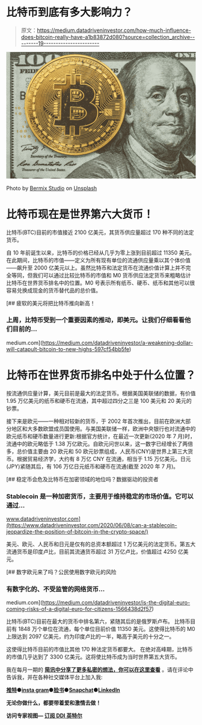 # 比特币到底有多大影响力？

> 原文：<https://medium.datadriveninvestor.com/how-much-influence-does-bitcoin-really-have-a1b83872d080?source=collection_archive---------19----------------------->

![](img/6f0e42a4ea580a4446ebba8b423c1829.png)

Photo by [Bermix Studio](https://unsplash.com/@bermixstudio?utm_source=medium&utm_medium=referral) on [Unsplash](https://unsplash.com?utm_source=medium&utm_medium=referral)

# 比特币现在是世界第六大货币！

比特币(BTC)目前的市值接近 2100 亿美元，其货币供应量超过 170 种不同的法定货币。

自 10 年前诞生以来，比特币的价格已经从几乎为零上涨到目前超过 11350 美元。在此期间，比特币的市值——定义为所有现有单位的流通供应量乘以其个体价值——飙升至 2000 亿美元以上。虽然比特币和法定货币在流通价值计算上并不完全等同，但我们可以通过比较比特币的市值和 M0 货币供应法定货币来粗略估计比特币在世界货币排名中的位置。M0 号表示所有纸币、硬币、纸币和其他可以很容易兑换成现金的货币替代品的总价值。

[](https://medium.com/datadriveninvestor/a-weakening-dollar-will-catapult-bitcoin-to-new-highs-597cf54bb5fe) [## 疲软的美元将把比特币推向新高！

### 上周，比特币受到一个重要因素的推动，即美元。让我们仔细看看他们目前的…

medium.com](https://medium.com/datadriveninvestor/a-weakening-dollar-will-catapult-bitcoin-to-new-highs-597cf54bb5fe) 

# 比特币在世界货币排名中处于什么位置？

按流通供应量计算，美元目前是最大的法定货币。根据美国美联储的数据，有价值 1.95 万亿美元的纸币和硬币在流通，其中超过四分之三是 100 美元和 20 美元的钞票。

接下来是欧元——一种相对较新的货币，于 2002 年首次推出，目前在欧洲大部分地区和大多数欧盟成员国使用。与美国美联储一样，欧洲中央银行也对流通中的欧元纸币和硬币数量进行更新:根据官方统计，在最近一次更新(2020 年 7 月)时，流通中的欧元略低于 1.38 万亿欧元。自欧元问世以来，这一数字已经增长了两倍多，总价值主要由 20 欧元和 50 欧元钞票组成，人民币(CNY)是世界上第三大货币。根据贸易经济学，大约有 8 万亿 CNY 在流通，相当于 1.15 万亿美元。日元(JPY)紧随其后，有 106 万亿日元纸币和硬币在流通(截至 2020 年 7 月)。

[](https://www.datadriveninvestor.com/2020/06/08/can-a-stablecoin-jeopardize-the-position-of-bitcoin-in-the-crypto-space/) [## 稳定币会危及比特币在加密领域的地位吗？数据驱动的投资者

### Stablecoin 是一种加密货币，主要用于维持稳定的市场价值。它可以通过…

www.datadriveninvestor.com](https://www.datadriveninvestor.com/2020/06/08/can-a-stablecoin-jeopardize-the-position-of-bitcoin-in-the-crypto-space/) 

美元、欧元、人民币和日元是仅有的总资本额超过 1 万亿美元的法定货币。第五大流通货币是印度卢比，目前其流通货币超过 31 万亿卢比，价值超过 4250 亿美元。

[](https://medium.com/datadriveninvestor/is-the-digital-euro-coming-risks-of-a-digital-euro-for-citizens-1566438d2f57) [## 数字欧元来了吗？公民使用数字欧元的风险

### 有数字化的、不受监管的网络货币…

medium.com](https://medium.com/datadriveninvestor/is-the-digital-euro-coming-risks-of-a-digital-euro-for-citizens-1566438d2f57) 

比特币(BTC)目前在最大的货币中排名第六，紧随其后的是俄罗斯卢布。
比特币目前有 1848 万个单位在流通，每个单位目前价值 11350 美元。这使得比特币的 M0 上限达到 2097 亿美元，约为印度卢比的一半，略高于美元的十分之一。

这使得比特币目前的市值比其他 170 种法定货币都要大。
在绝对高峰期，比特币的市值几乎达到了 3300 亿美元。这将使比特币成为当时世界第五大货币。

我在每月一期的 [**简讯中分享了更多私密的想法，你可以在这里查看**](https://mailchi.mp/bf8f8e8ed697/keep-in-touch-with-lukas) 。请在评论中告诉我，并在各种社交媒体平台上加入我:

[**推特**](https://twitter.com/WiesfleckerL)●[**insta gram**](https://www.instagram.com/lukaswiesflecker/)●[**脸书**](https://www.facebook.com/lukaswiesfleckerr)●[**Snapchat**](https://www.snapchat.com/add/luggooo)**●[**LinkedIn**](https://www.linkedin.com/in/lukas-wiesflecker-1b11251a5/)**

**无论你做什么，都要带着爱和激情去做！**

****访问专家视图—** [**订阅 DDI 英特尔**](https://datadriveninvestor.com/ddi-intel)**